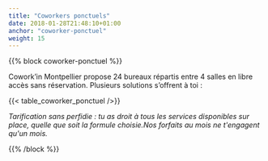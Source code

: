 ```yaml
---
title: "Coworkers ponctuels"
date: 2018-01-28T21:48:10+01:00
anchor: "coworker-ponctuel"
weight: 15
---
```

 {{% block coworker-ponctuel %}}

	
Cowork’in Montpellier propose 24 bureaux répartis entre 4 salles en libre accès sans réservation.
Plusieurs solutions s’offrent à toi : 

{{< table_coworker_ponctuel />}}
 

*Tarification sans perfidie : tu as droit à tous les services disponibles sur place, quelle que soit la formule choisie.Nos forfaits au mois ne t'engagent qu'un mois.*


{{% /block %}}


	